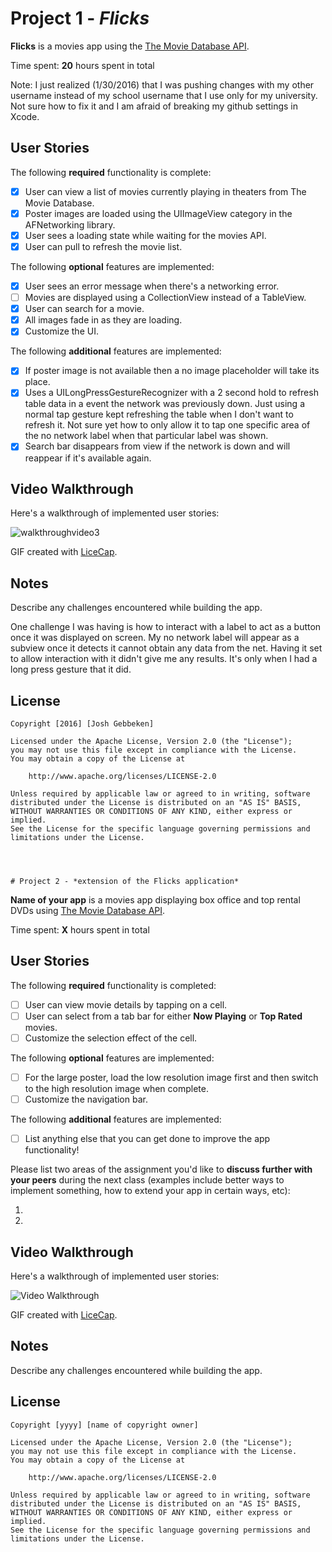# Project 1 - *Flicks*

**Flicks** is a movies app using the [The Movie Database API](http://docs.themoviedb.apiary.io/#).

Time spent: **20** hours spent in total

Note: I just realized (1/30/2016) that I was pushing changes with my other username instead of my school username that I use only for my university. Not sure how to fix it and I am afraid of breaking my github settings in Xcode.

## User Stories

The following **required** functionality is complete:

- [x] User can view a list of movies currently playing in theaters from The Movie Database.
- [x] Poster images are loaded using the UIImageView category in the AFNetworking library.
- [x] User sees a loading state while waiting for the movies API.
- [x] User can pull to refresh the movie list.

The following **optional** features are implemented:

- [x] User sees an error message when there's a networking error.
- [ ] Movies are displayed using a CollectionView instead of a TableView.
- [x] User can search for a movie.
- [x] All images fade in as they are loading.
- [x] Customize the UI.

The following **additional** features are implemented:

- [x] If poster image is not available then a no image placeholder will take its place.
- [x] Uses a UILongPressGestureRecognizer with a 2 second hold to refresh table data in a event the network was previously down. Just using a normal tap gesture kept refreshing the table when I don't want to refresh it. Not sure yet how to only allow it to tap one specific area of the no network label when that particular label was shown.  
- [x] Search bar disappears from view if the network is down and will reappear if it's available again.

## Video Walkthrough 

Here's a walkthrough of implemented user stories:



![walkthroughvideo3](https://cloud.githubusercontent.com/assets/14221032/12700412/cc36c2ba-c79e-11e5-8d16-91c741819dad.gif)

GIF created with [LiceCap](http://www.cockos.com/licecap/).

## Notes

Describe any challenges encountered while building the app.

One challenge I was having is how to interact with a label to act as a button once it was displayed on screen. My no network label will appear as a subview once it detects it cannot obtain any data from the net. Having it set to allow interaction with it didn't give me any results. It's only when I had a long press gesture that it did.

## License

    Copyright [2016] [Josh Gebbeken]

    Licensed under the Apache License, Version 2.0 (the "License");
    you may not use this file except in compliance with the License.
    You may obtain a copy of the License at

        http://www.apache.org/licenses/LICENSE-2.0

    Unless required by applicable law or agreed to in writing, software
    distributed under the License is distributed on an "AS IS" BASIS,
    WITHOUT WARRANTIES OR CONDITIONS OF ANY KIND, either express or implied.
    See the License for the specific language governing permissions and
    limitations under the License.
    
    
    
    
    # Project 2 - *extension of the Flicks application*

**Name of your app** is a movies app displaying box office and top rental DVDs using [The Movie Database API](http://docs.themoviedb.apiary.io/#).

Time spent: **X** hours spent in total

## User Stories

The following **required** functionality is completed:

- [ ] User can view movie details by tapping on a cell.
- [ ] User can select from a tab bar for either **Now Playing** or **Top Rated** movies.
- [ ] Customize the selection effect of the cell.

The following **optional** features are implemented:

- [ ] For the large poster, load the low resolution image first and then switch to the high resolution image when complete.
- [ ] Customize the navigation bar.

The following **additional** features are implemented:

- [ ] List anything else that you can get done to improve the app functionality!

Please list two areas of the assignment you'd like to **discuss further with your peers** during the next class (examples include better ways to implement something, how to extend your app in certain ways, etc):

1. 
2. 

## Video Walkthrough 

Here's a walkthrough of implemented user stories:

<img src='http://i.imgur.com/link/to/your/gif/file.gif' title='Video Walkthrough' width='' alt='Video Walkthrough' />

GIF created with [LiceCap](http://www.cockos.com/licecap/).

## Notes

Describe any challenges encountered while building the app.

## License

    Copyright [yyyy] [name of copyright owner]

    Licensed under the Apache License, Version 2.0 (the "License");
    you may not use this file except in compliance with the License.
    You may obtain a copy of the License at

        http://www.apache.org/licenses/LICENSE-2.0

    Unless required by applicable law or agreed to in writing, software
    distributed under the License is distributed on an "AS IS" BASIS,
    WITHOUT WARRANTIES OR CONDITIONS OF ANY KIND, either express or implied.
    See the License for the specific language governing permissions and
    limitations under the License.


